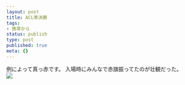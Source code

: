 ```yaml
---
layout: post
title: ACL準決勝
tags:
- 携帯から
status: publish
type: post
published: true
meta: {}
---
```

<div class="caption">例によって真っ赤です。
入場時にみんなで赤旗振ってたのが壮観だった。</div>
<div class="photo"><img src="http://wo.skr.jp/images/uploads/blog-photo-1193225284.92-0.jpg" /></div>
